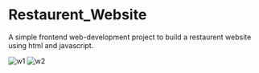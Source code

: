# Restaurent_Website
A simple frontend web-development project to build a restaurent website using html and javascript.

![w1](https://github.com/Mrudula-10/Restaurent_Website/assets/127319614/be222e4b-7197-4672-83ab-1eb33b37af35)
![w2](https://github.com/Mrudula-10/Restaurent_Website/assets/127319614/900f71d7-75db-4757-a78d-8eac6c3a08dd)
